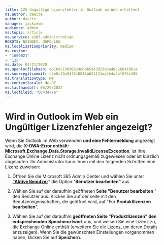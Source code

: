 ```yaml
---
title: 125 Ungültige Lizenzfehler in Outlook im Web erhalten?
ms.author: daeite
author: daeite
manager: jackiesm
audience: Admin
ms.topic: article
ms.service: o365-administration
ROBOTS: NOINDEX, NOFOLLOW
ms.localizationpriority: medium
ms.custom:
- "1600021"
- "125"
ms.date: 04/21/2020
ms.openlocfilehash: eb16dc19830824ebeb5943d22a9a48c26641061a
ms.sourcegitcommit: c4e8c29a94f840816a023131ea7b4a2bf876c305
ms.translationtype: MT
ms.contentlocale: de-DE
ms.lasthandoff: 06/29/2022
ms.locfileid: "66434776"
---
```

# <a name="getting-an-invalid-license-error-in-outlook-on-the-web"></a>Wird in Outlook im Web ein Ungültiger Lizenzfehler angezeigt?

Wenn Sie Outlook im Web verwenden **und eine Fehlermeldung** angezeigt wird, die **X-OWA-Error enthält: Microsoft.Exchange.Data.Storage.InvalidLicenseException**, ist Ihre Exchange Online Lizenz nicht ordnungsgemäß zugewiesen oder ist kürzlich abgelaufen. Ihr Administrator kann Ihnen mit den folgenden Schritten eine Lizenz zuweisen:
  
1. Öffnen Sie die Microsoft 365 Admin Center und wählen Sie unter [**"Aktive Benutzer**](https://admin.microsoft.com/AdminPortal/Home?ref=users)" die Option "**Benutzer bearbeiten"** aus.

2. Wählen Sie auf der daraufhin geöffneten **Seite "Benutzer bearbeiten** " den Benutzer aus. Klicken Sie auf der seite mit den Benutzereigenschaften, die geöffnet wird, auf "Für **Produktlizenzen** **bearbeiten**".

3. Wählen Sie auf der daraufhin **geöffneten Seite "Produktlizenzen" den entsprechenden** **Speicherortwert** aus, und weisen Sie eine Lizenz zu, die Exchange Online enthält (erweitern Sie die Lizenz, um deren Details anzuzeigen). Wenn Sie die gewünschten Einstellungen vorgenommen haben, klicken Sie auf **Speichern**.
